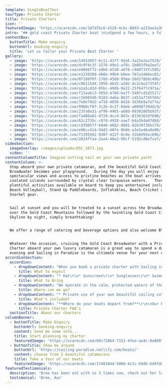 ```yaml
---
template: SingleBoatTour
tourType: Private Charter
title: Private Charters
icon: ''
featuredImage: 'https://ucarecdn.com/3d7d7bc6-e529-4cbc-8893-a233ae1a3897/'
intro: "## gold coast Private Charter boat \n\nSpend a few hours, a full day or a beautiful evening with friends & family on the calm, clear waters of the Gold Coast Broadwater.  Our sailing catamarans are available for skippered private boat hire and ideal for birthday parties, hens parties, baby showers, family reunions, corporate events or for a unique day out with friends.   Catamarans are widely regarded for their smooth and stable ride as they are very wide and spacious and perfect for social occasions.  What’s more, the 360 panoramic views ensure you will enjoy the Gold Coast scenery at its absolute best as you sail our stunning waterways.\r  \n\n# [Take a tour of our boats.](https://sailing-paradise.netlify.com/boats/)"
contentBox:
  buttonTitle: Make enquiry
  buttonUrl: booking-enquiry
  title: 'Let us tailor your Private Boat Charter '
gallery:
  - image: 'https://ucarecdn.com/14933057-6c11-437f-9da5-3a22e2ea7529/'
  - image: 'https://ucarecdn.com/dc9f4c3f-3276-49e2-af8c-1b803f9a2ee7/'
  - image: 'https://ucarecdn.com/e0866f72-e8b6-4530-a6f8-c948f33fc505/'
  - image: 'https://ucarecdn.com/e1239380-d66b-49b4-b0ee-767a1d86ec01/'
  - image: 'https://ucarecdn.com/07188f0f-170d-4568-956a-58d1f8b0c49b/'
  - image: 'https://ucarecdn.com/c0611544-3950-4b35-a202-dc2cbe273fdf/'
  - image: 'https://ucarecdn.com/a1a5cd2d-05bc-49db-9e22-25f6477c971e/'
  - image: 'https://ucarecdn.com/f13aab13-585d-478d-ba7f-5497cd1d2517/'
  - image: 'https://ucarecdn.com/c26983d6-9183-4a6a-8637-1453a7745f69/'
  - image: 'https://ucarecdn.com/7e0e79d2-a710-4036-8d16-3d36b9a7e77e/'
  - image: 'https://ucarecdn.com/99b0cf07-3c2b-4c1f-8deb-a0088730ddc9/'
  - image: 'https://ucarecdn.com/23fa0a31-af90-4465-a68d-993028d5b93f/'
  - image: 'https://ucarecdn.com/fa486a81-9720-4cc4-883c-8336363dfb98/'
  - image: 'https://ucarecdn.com/62c2735c-c07d-4918-aae7-b4a3b4a07db8/'
  - image: 'https://ucarecdn.com/cd390577-b848-4682-8881-82b39f36b179/'
  - image: 'https://ucarecdn.com/e90cc414-94d2-40fe-9bbb-e3e5e46a9e00/'
  - image: 'https://ucarecdn.com/71395562-928f-422f-8c9e-31b0d93ec896/'
  - image: 'https://ucarecdn.com/2824ffaa-2aa4-46e2-98cf-5192cd0e7ce7/'
videoSection:
  imageOverlay: /images/uploads/DSC_1073.jpg
  video: ''
contentColumnTitle: Imagine setting sail on your own private yacht
contentColumn: >-
  Step aboard your own private catamaran, and the beautiful Gold Coast
  Broadwater becomes your playground.   During the day you will enjoy
  spectacular views and access to pristine beaches as the boat arrives at
  isolated islands surrounded by crystal clear turquoise waters.   There are
  plentiful activities available on board to keep you entertained including
  Beach Volleyball, Stand Up Paddleboards, Inflatables, Beach Cricket and
  Snorkel gear.  


  Sail at sunset and you will be treated to a sunset across the Broadwater and
  over the Gold Coast Mountains followed by the twinkling Gold Coast City
  Skyline by night, simply breathtaking!


  We offer a range of catering and beverage options and also welcome BYO.  


  Whatever the occasion, cruising the Gold Coast Broadwater with a Private Boat
  Charter aboard your own luxury catamaran is a great way to spend a day or
  evening and Sailing in Paradise is the ultimate venue for your next event.
accordionSection:
  accordion:
    - dropdownContent: "When you book a private charter with Sailing in Paradise you can expect a quality of service from years of experience in the industry but most of all your can expect a fun day (or evening) on the water that your group will love.\r\n\nFrom your initial enquiry, we aim to make the booking process as simple as possible for you, offering a variety of optional extras including catering, beverages, motorised watersports should you wish to book them. But none of this is obligatory, we also welcome BYO.\r\n\nWe offer a personalised and customised service so if you have any questions or special requirements please feel free to reach out to our team and we will do our best to accommodate you."
      title: What to expect
    - dropdownContent: "* Hat\r\n* Sunscreen\r\n* Sunglasses\r\n* Swimwear\r\n* Towel\r\n* Jacket on cooler days\r\n* Camera\r\n* Easily removable shoes\n* Food and drinks if you wish to BYO"
      title: What to Bring
    - dropdownContent: "We operate in the calm, protected waters of the Gold Coast Broadwater. Where to go very much depends on what you would like to do and how long your boat charter is for so please feel free to discuss this with our team. In a 3 hour charter during the day our guests usually love a swim stop at Wavebreak Island where you can enjoy the range of island activities on board. Your skipper can make recommendations on the day, if you don't wish to swim you could also go up and sail around the millionaires mansions at Sovereign Islands.\r\n\nIn the evening we usually recommend sailing north to watch the sunset and returning to the southern part of the Broadwater to see the city lights after dark which are just beautiful."
      title: Where can we go?
    - dropdownContent: "* Private use of your own beautiful sailing catamaran for 3 to 6 hours.\r\n* Skipper plus 1 crew, (our crew are heaps of fun and have a laid-back yet professional nature) we promise you will love them, Check out our-crew page to meet the gang!\r\n* Island Activities for day charters incl. Stand up Paddle Boards, beach games and cute inflatables\r\n* Use of tablet with premium spotify and sound system on board\r\n* Use of small marine BBQ if required\r\n* Use of large eskies (ice supplied)\r\n* Instaworthy Memento Photos taken by our crew\r\n* Lots of FUN!!"
      title: What's included?
    - dropdownContent: "**Where do your boats depart from?**\r\n\nOur boats are berthed at D9 and D10 at Marina Mirage. Please see the 'contact us' page on our website www.sailinginparadise.com.au for further details and a map. Marina Mirage is about 10 mins from Surfers and 15 mins from Broadbeach.\r\n\n\r\n\n**Where can I park?**\r\n\nThere is plentiful free parking underneath the Marina Mirage Shopping Centre which you are permitted to use.\r\n\n\r****\n\n**What about other transport options?**\r\n\nThere are lots of ways to get to the boat! The most popular (and cost effective/convenient) if often via Maxi Taxis.\r\n\n\r\n\n**Are your charters suitable for children?**\r\n\nAbsolutely! We love having kids on board and our crew will often try and include them in the sailing and driving the boat. We also carry a range of beach games suitable for kids including buckets and spades for the littlest family members. The wide and spacious deck area also make the boats wonderful for kids, of course you are always careful with children when it comes to being on the water but as boats go our catamarans would be some of the most family friendly around. Please feel free to contact our team if you have any questions about which boat may be best for your family.\r\n\n\r\n\n**Can I BYO food and drink?**\r\n\nYes if you would like to bring your own food and drinks on board that is completely fine.\r\n\n\r\n\n**I am short on time can you please help me out with catering/drinks?**\r\n\nYes, we also offer catering and drinks service for your convenience. Please request our full catering list as advance bookings are required. We offer a range of catering options from grazing boards, to tapas and private chefs.\r\n\n\r\n\n**Do you have Eskies on board?**\r\n\nYes we do and we also provide ice. The eskies are very large and can be used for food or drink.\r\n\n\r\n\n**Will I get seasick?**\r\n\nNope. We operate in the calm, protected waters of the Gold Coast Broadwater. We do not go offshore (into the open ocean) so we do not experience large waves. Our catamarans are very stable, and do not have the same side to side rocking motion as experienced by single hull vessels so you won't get seasick :-).\r\n\n\r\n\n**What happens if it rains?**\r\n\nFirst of all remember...a little rain doesn't stop a great time on our boats especially in the warm Gold Coast endless summer... But do rest assured that we have a very generous wet weather policy as we want you to enjoy your time on board the boat, so if there is torrential rain or storms at the time you will be able to cancel or reschedule your cruise. Please see the full booking policy provided with your invoice for full details or contact our team."
      title: Private Charter FAQ's
  sectionTitle: About our charters
columnBanner:
  - buttonTitle: Make Enquiry
    buttonUrl: booking-enquiry
    content: Send me some info...
    title: Start planning my charter
    featuredImage: 'https://ucarecdn.com/60cf28b4-7151-4fea-ae4c-0a8601e88000/'
  - buttonTitle: Show me around
    buttonUrl: 'https://sailing-paradise.netlify.com/boats/'
    content: choose from 2 beautiful catamarans
    title: Take a tour of our boats
    featuredImage: 'https://ucarecdn.com/1748104d-5866-4c1c-b9db-bd4fdd0fa4ab/'
featuredTestimonials:
  description: 'Bree has been out with us 3 times now, check out her lovely review here...'
  testimonial: 'Bree, Aus'
---
```


